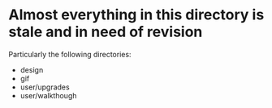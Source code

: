 # Almost everything in this directory is stale and in need of revision

Particularly the following directories:

- design
- gif
- user/upgrades
- user/walkthough
